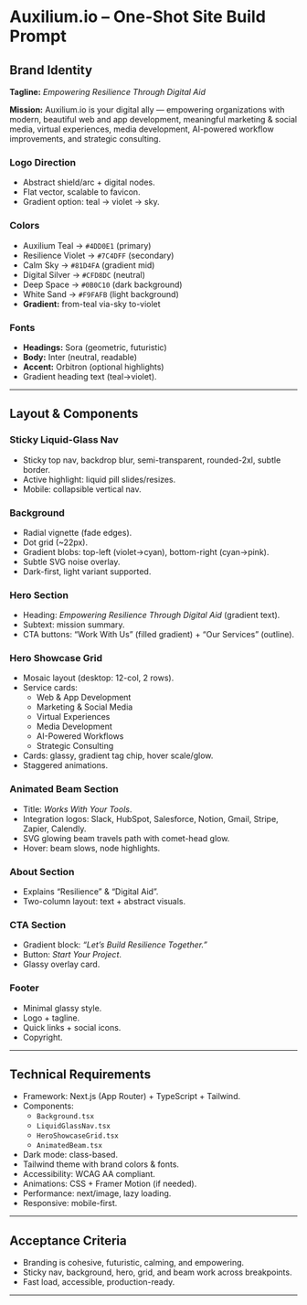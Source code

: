 # Auxilium.io – One-Shot Site Build Prompt

## Brand Identity

**Tagline:** *Empowering Resilience Through Digital Aid*

**Mission:** Auxilium.io is your digital ally — empowering organizations with modern, beautiful web and app development, meaningful marketing & social media, virtual experiences, media development, AI-powered workflow improvements, and strategic consulting.

### Logo Direction
- Abstract shield/arc + digital nodes.
- Flat vector, scalable to favicon.
- Gradient option: teal → violet → sky.

### Colors
- Auxilium Teal → `#4DD0E1` (primary)
- Resilience Violet → `#7C4DFF` (secondary)
- Calm Sky → `#81D4FA` (gradient mid)
- Digital Silver → `#CFD8DC` (neutral)
- Deep Space → `#0B0C10` (dark background)
- White Sand → `#F9FAFB` (light background)
- **Gradient:** from-teal via-sky to-violet

### Fonts
- **Headings:** Sora (geometric, futuristic)
- **Body:** Inter (neutral, readable)
- **Accent:** Orbitron (optional highlights)
- Gradient heading text (teal→violet).

---

## Layout & Components

### Sticky Liquid-Glass Nav
- Sticky top nav, backdrop blur, semi-transparent, rounded-2xl, subtle border.
- Active highlight: liquid pill slides/resizes.
- Mobile: collapsible vertical nav.

### Background
- Radial vignette (fade edges).
- Dot grid (~22px).
- Gradient blobs: top-left (violet→cyan), bottom-right (cyan→pink).
- Subtle SVG noise overlay.
- Dark-first, light variant supported.

### Hero Section
- Heading: *Empowering Resilience Through Digital Aid* (gradient text).
- Subtext: mission summary.
- CTA buttons: “Work With Us” (filled gradient) + “Our Services” (outline).

### Hero Showcase Grid
- Mosaic layout (desktop: 12-col, 2 rows).
- Service cards:
  - Web & App Development
  - Marketing & Social Media
  - Virtual Experiences
  - Media Development
  - AI-Powered Workflows
  - Strategic Consulting
- Cards: glassy, gradient tag chip, hover scale/glow.
- Staggered animations.

### Animated Beam Section
- Title: *Works With Your Tools*.
- Integration logos: Slack, HubSpot, Salesforce, Notion, Gmail, Stripe, Zapier, Calendly.
- SVG glowing beam travels path with comet-head glow.
- Hover: beam slows, node highlights.

### About Section
- Explains “Resilience” & “Digital Aid”.
- Two-column layout: text + abstract visuals.

### CTA Section
- Gradient block: *“Let’s Build Resilience Together.”*
- Button: *Start Your Project*.
- Glassy overlay card.

### Footer
- Minimal glassy style.
- Logo + tagline.
- Quick links + social icons.
- Copyright.

---

## Technical Requirements

- Framework: Next.js (App Router) + TypeScript + Tailwind.
- Components:
  - `Background.tsx`
  - `LiquidGlassNav.tsx`
  - `HeroShowcaseGrid.tsx`
  - `AnimatedBeam.tsx`
- Dark mode: class-based.
- Tailwind theme with brand colors & fonts.
- Accessibility: WCAG AA compliant.
- Animations: CSS + Framer Motion (if needed).
- Performance: next/image, lazy loading.
- Responsive: mobile-first.

---

## Acceptance Criteria

- Branding is cohesive, futuristic, calming, and empowering.
- Sticky nav, background, hero, grid, and beam work across breakpoints.
- Fast load, accessible, production-ready.

---
